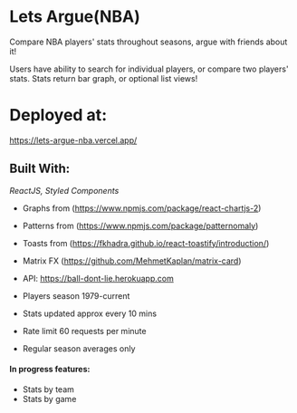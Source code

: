 # Lets Argue(NBA)
Compare NBA players' stats throughout seasons, argue with friends about it!

Users have ability to search for individual players, or compare two players' stats. Stats return bar graph, or optional list views!


# Deployed at:
https://lets-argue-nba.vercel.app/


## Built With:
*ReactJS, Styled Components*
* Graphs from (https://www.npmjs.com/package/react-chartjs-2)
* Patterns from (https://www.npmjs.com/package/patternomaly)
* Toasts from (https://fkhadra.github.io/react-toastify/introduction/)
* Matrix FX (https://github.com/MehmetKaplan/matrix-card)


* API: https://ball-dont-lie.herokuapp.com
* Players season 1979-current
* Stats updated approx every 10 mins
* Rate limit 60 requests per minute
* Regular season averages only



#### In progress features:
  * Stats by team
  * Stats by game
